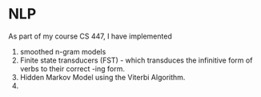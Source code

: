 NLP
===

As part of my course CS 447, I have implemented 

1. smoothed n-gram models 
2. Finite state transducers (FST) - which transduces the infinitive form of verbs to their correct -ing form.
3. Hidden Markov Model using the Viterbi Algorithm.
4. 
